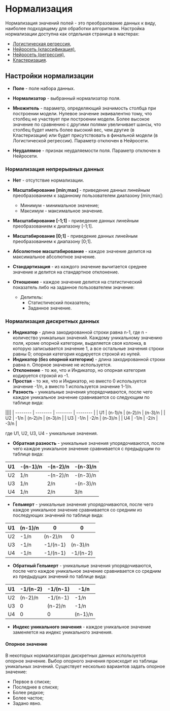 # Нормализация

Нормализация значений полей - это преобразование данных к виду, наиболее подходящему для обработки алгоритмом.
Настройка нормализации доступна как отдельная страница в мастерах:

* [Логистическая регрессия](./datamining/logistic-regression.md),
* [Нейросеть (классификация)](./datamining//neural-network-classification.md),
* [Нейросеть (регрессия)](./datamining/neural-network-regression.md),
* [Кластеризация](./datamining/clustering.md).

## Настройки нормализации

* **Поле** - поле набора данных.

* **Нормализатор** - выбранный нормализатор поля.

* **Множитель** - параметр, определяющий значимость столбца при построении модели. Нулевое значение эквивалентно тому, что столбец не участвует при построении модели. Более высокое значение по сравнению с другими полями увеличивает шансы, что столбец будет иметь более высокий вес, чем другие (в Кластеризации) или будет присутствовать в финальной модели (в Логистической регрессии). Параметр отключен в Нейросети.

* **Неудалямое** - признак неудаляемости поля. Параметр отключен в Нейросети.

### Нормализация непрерывных данных

* **Нет** - отсутствие нормализации.

* **Масштабирование [min;max]** - приведение данных линейным преобразованием к заданному пользователем диапазону [min;max]:
  * Минимум - минимальное значение;
  * Максимум - максимальное значение.

* **Масштабирование [-1;1]** - приведение данных линейным преобразованием к диапазону [-1;1].

* **Масштабирование [0;1]** - приведение данных линейным преобразованием к диапазону [0;1].

* **Абсолютное масштабирование** - каждое значение делится на максимальное абсолютное значение.

* **Стандартизация** - из каждого значение вычитается среднее значение и делится на стандартное отклонение.

* **Отношение** - каждое значение делится на статистический показатель либо на заданное пользователем значение:
  * Делитель:
    * Статистический показатель;
    * Заданное значение.

### Нормализация дискретных данных

* **Индикатор** - длина закодированной строки равна n-1, где n - количество уникальных значений. Каждому уникальному значению поля, кроме опорной категории, выделяется своя колонка, в которую записывается значение 1, а все остальные значения строки равны 0; опорная категория кодируется строкой из нулей.
* **Индикатор (без опорной категории)** - длина закодированной строки равна n. Опорное значение не используется.
* **Отклонение** - то же, что и Индикатор, но опорная категория кодируется строкой из -1.
* **Простая** - то же, что и Индикатор, но вместо 0 используется значение -1/n, а вместо 1 используется значение 1-1/n.
* **Разность** - уникальные значения упорядочиваются, после чего каждое уникальное значение сравнивается со следующим по таблице вида:

 ||||
 | -------- | -------- | -------- | -------- |
 | U1 | (n-1)/n | (n-2)/n | (n-3)/n |
 | U2 | -1/n | (n-2)/n | (n-3)/n |
 | U3 | -1/n | -2/n | (n-3)/n |
 | U4 | -1/n | -2/n | -3/n |

где U1, U2, U3, U4 - уникальные значения.

* **Обратная разность** - уникальные значения упорядочиваются, после чего каждое уникальное значение сравнивается с предыдущим по таблице вида:

 | U1 | -(n-1)/n | -(n-2)/n | -(n-3)/n |
 | -------- | -------- | -------- | -------- |
 | U2 | 1/n | -(n-2)/n | -(n-3)/n |
 | U3 | 1/n | 2/n | -(n-3)/n |
 | U4 | 1/n | 2/n | 3/n |

* **Гельмерт** - уникальные значения упорядочиваются, после чего каждое уникальное значение сравнивается со средним из последующих значений по таблице вида:

 | U1 | (n-1)/n | 0 | 0 |
 | -------- | -------- | -------- | -------- |
 | U2 | -1/n | (n-2)/n | 0 |
 | U3 | -1/n | -1/(n-1) | (n-3)/n |
 | U4 | -1/n | -1/(n-1) | -1/(n-2) |

* **Обратный Гельмерт** - уникальные значения упорядочиваются, после чего каждое уникальное значение сравнивается со средним из предыдущих значений по таблице вида:

 | U1 | -1/(n-2) | -1/(n-1) | -1/n |
 | -------- | -------- | -------- | -------- |
 | U2 | (n-2)/n | -1/(n-1) | -1/n |
 | U3 | 0 | (n-2)/n | -1/n |
 | U4 | 0 | 0 | (n-1)/n |

* **Индекс уникального значения** - каждое уникальное значение заменяется на индекс уникального значения.

#### Опорное значение

В некоторых нормализаторах дискретных данных используется опорное значение. Выбор опорного значения происходит из таблицы уникальных значений. Существует несколько вариантов задать опорное значение:

* Первое в списке;
* Последнее в списке;
* Более редкое;
* Более частое;
* Задано явно.
